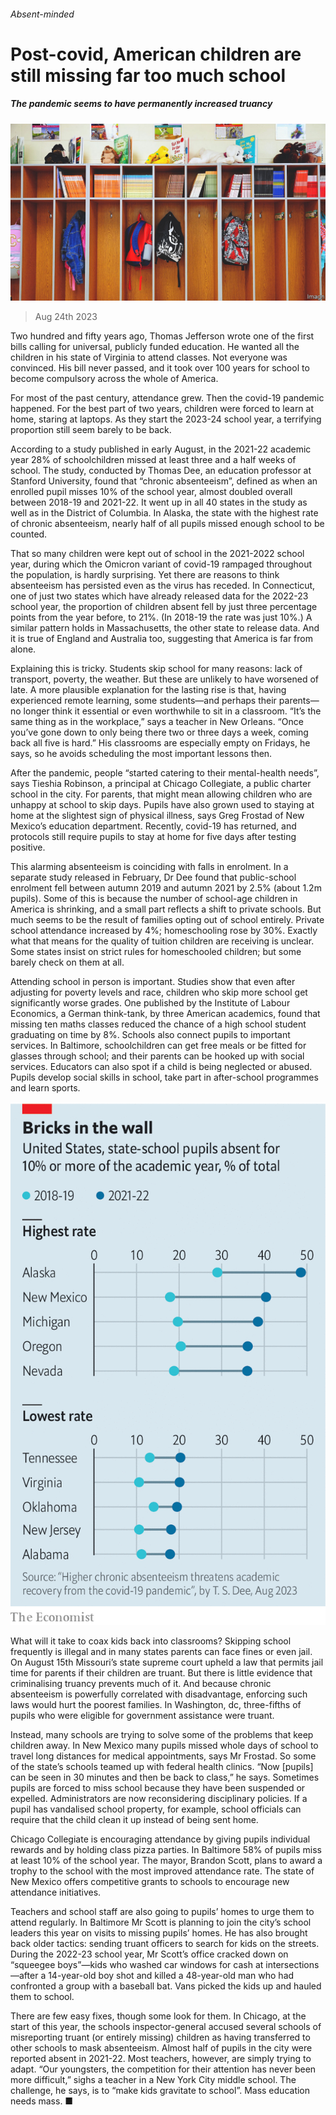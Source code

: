###### Absent-minded

# Post-covid, American children are still missing far too much school 

##### The pandemic seems to have permanently increased truancy 

![image](images/20230826_USP001.jpg) 

> Aug 24th 2023 

Two hundred and fifty years ago, Thomas Jefferson wrote one of the first bills calling for universal, publicly funded education. He wanted all the children in his state of Virginia to attend classes. Not everyone was convinced. His bill never passed, and it took over 100 years for school to become compulsory across the whole of America. 

For most of the past century, attendance grew. Then the covid-19 pandemic happened. For the best part of two years, children were forced to learn at home, staring at laptops. As they start the 2023-24 school year, a terrifying proportion still seem barely to be back.

According to a study published in early August, in the 2021-22 academic year 28% of schoolchildren missed at least three and a half weeks of school. The study, conducted by Thomas Dee, an education professor at Stanford University, found that “chronic absenteeism”, defined as when an enrolled pupil misses 10% of the school year, almost doubled overall between 2018-19 and 2021-22. It went up in all 40 states in the study as well as in the District of Columbia. In Alaska, the state with the highest rate of chronic absenteeism, nearly half of all pupils missed enough school to be counted.

That so many children were kept out of school in the 2021-2022 school year, during which the Omicron variant of covid-19 rampaged throughout the population, is hardly surprising. Yet there are reasons to think absenteeism has persisted even as the virus has receded. In Connecticut, one of just two states which have already released data for the 2022-23 school year, the proportion of children absent fell by just three percentage points from the year before, to 21%. (In 2018-19 the rate was just 10%.) A similar pattern holds in Massachusetts, the other state to release data. And it is true of England and Australia too, suggesting that America is far from alone.

Explaining this is tricky. Students skip school for many reasons: lack of transport, poverty, the weather. But these are unlikely to have worsened of late. A more plausible explanation for the lasting rise is that, having experienced remote learning, some students—and perhaps their parents—no longer think it essential or even worthwhile to sit in a classroom. “It’s the same thing as in the workplace,” says a teacher in New Orleans. “Once you’ve gone down to only being there two or three days a week, coming back all five is hard.” His classrooms are especially empty on Fridays, he says, so he avoids scheduling the most important lessons then.

After the pandemic, people “started catering to their mental-health needs”, says Tieshia Robinson, a principal at Chicago Collegiate, a public charter school in the city. For parents, that might mean allowing children who are unhappy at school to skip days. Pupils have also grown used to staying at home at the slightest sign of physical illness, says Greg Frostad of New Mexico’s education department. Recently, covid-19 has returned, and protocols still require pupils to stay at home for five days after testing positive. 

This alarming absenteeism is coinciding with falls in enrolment. In a separate study released in February, Dr Dee found that public-school enrolment fell between autumn 2019 and autumn 2021 by 2.5% (about 1.2m pupils). Some of this is because the number of school-age children in America is shrinking, and a small part reflects a shift to private schools. But much seems to be the result of families opting out of school entirely. Private school attendance increased by 4%; homeschooling rose by 30%. Exactly what that means for the quality of tuition children are receiving is unclear. Some states insist on strict rules for homeschooled children; but some barely check on them at all.

Attending school in person is important. Studies show that even after adjusting for poverty levels and race, children who skip more school get significantly worse grades. One published by the Institute of Labour Economics, a German think-tank, by three American academics, found that missing ten maths classes reduced the chance of a high school student graduating on time by 8%. Schools also connect pupils to important services. In Baltimore, schoolchildren can get free meals or be fitted for glasses through school; and their parents can be hooked up with social services. Educators can also spot if a child is being neglected or abused. Pupils develop social skills in school, take part in after-school programmes and learn sports.

![image](images/20230826_USC242.png) 


What will it take to coax kids back into classrooms? Skipping school frequently is illegal and in many states parents can face fines or even jail. On August 15th Missouri’s state supreme court upheld a law that permits jail time for parents if their children are truant. But there is little evidence that criminalising truancy prevents much of it. And because chronic absenteeism is powerfully correlated with disadvantage, enforcing such laws would hurt the poorest families. In Washington, dc, three-fifths of pupils who were eligible for government assistance were truant.

Instead, many schools are trying to solve some of the problems that keep children away. In New Mexico many pupils missed whole days of school to travel long distances for medical appointments, says Mr Frostad. So some of the state’s schools teamed up with federal health clinics. “Now [pupils] can be seen in 30 minutes and then be back to class,” he says. Sometimes pupils are forced to miss school because they have been suspended or expelled. Administrators are now reconsidering disciplinary policies. If a pupil has vandalised school property, for example, school officials can require that the child clean it up instead of being sent home.

Chicago Collegiate is encouraging attendance by giving pupils individual rewards and by holding class pizza parties. In Baltimore 58% of pupils miss at least 10% of the school year. The mayor, Brandon Scott, plans to award a trophy to the school with the most improved attendance rate. The state of New Mexico offers competitive grants to schools to encourage new attendance initiatives. 

Teachers and school staff are also going to pupils’ homes to urge them to attend regularly. In Baltimore Mr Scott is planning to join the city’s school leaders this year on visits to missing pupils’ homes. He has also brought back older tactics: sending truant officers to search for kids on the streets. During the 2022-23 school year, Mr Scott’s office cracked down on “squeegee boys”—kids who washed car windows for cash at intersections—after a 14-year-old boy shot and killed a 48-year-old man who had confronted a group with a baseball bat. Vans picked the kids up and hauled them to school. 

There are few easy fixes, though some look for them. In Chicago, at the start of this year, the schools inspector-general accused several schools of misreporting truant (or entirely missing) children as having transferred to other schools to mask absenteeism. Almost half of pupils in the city were reported absent in 2021-22. Most teachers, however, are simply trying to adapt. “Our youngsters, the competition for their attention has never been more difficult,” sighs a teacher in a New York City middle school. The challenge, he says, is to “make kids gravitate to school”. Mass education needs mass. ■


